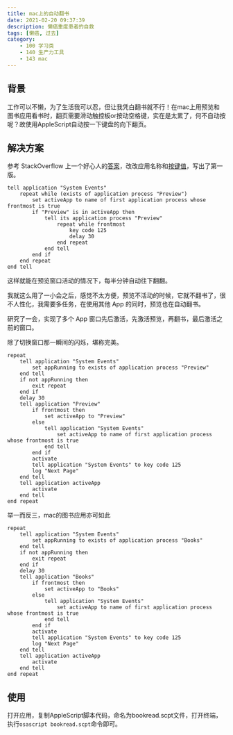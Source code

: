 ```yaml
---
title: mac上的自动翻书
date: 2021-02-20 09:37:39
description: 懒癌重度患者的自救
tags: [懒癌, 过去]
category:
    - 100 学习类
    - 140 生产力工具
    - 143 mac
---
```


## 背景

工作可以不懒，为了生活我可以忍，但让我凭白翻书就不行！在mac上用预览和图书应用看书时，翻页需要滑动触控板or按动空格键，实在是太累了，何不自动按呢？故使用AppleScript自动按一下键盘的向下翻页。

## 解决方案

参考 StackOverflow 上一个好心人的[答案](https://stackoverflow.com/questions/60268384/macos-send-keystroke-to-the-active-app-periodically)，改改应用名称和[按键值](https://eastmanreference.com/complete-list-of-applescript-key-codes)，写出了第一版。

```apple script
tell application "System Events"
    repeat while (exists of application process "Preview")
        set activeApp to name of first application process whose frontmost is true
        if "Preview" is in activeApp then
            tell its application process "Preview"
                repeat while frontmost
                    key code 125
                    delay 30
                end repeat
            end tell
        end if
    end repeat
end tell
```

这样就能在预览窗口活动的情况下，每半分钟自动往下翻翻。

我就这么用了一小会之后，感觉不太方便，预览不活动的时候，它就不翻书了，很不人性化，我需要多任务，在使用其他 App 的同时，预览也在自动翻书。

研究了一会，实现了多个 App 窗口先后激活，先激活预览，再翻书，最后激活之前的窗口。

除了切换窗口那一瞬间的闪烁，堪称完美。

```apple script
repeat
	tell application "System Events"
		set appRunning to exists of application process "Preview"
	end tell
	if not appRunning then
		exit repeat
	end if
	delay 30
	tell application "Preview"
		if frontmost then
			set activeApp to "Preview"
		else
			tell application "System Events"
				set activeApp to name of first application process whose frontmost is true
			end tell
		end if
		activate
		tell application "System Events" to key code 125
		log "Next Page"
	end tell
	tell application activeApp
		activate
	end tell
end repeat
```



举一而反三，mac的图书应用亦可如此

```apple script
repeat
	tell application "System Events"
		set appRunning to exists of application process "Books"
	end tell
	if not appRunning then
		exit repeat
	end if
	delay 30
	tell application "Books"
		if frontmost then
			set activeApp to "Books"
		else
			tell application "System Events"
				set activeApp to name of first application process whose frontmost is true
			end tell
		end if
		activate
		tell application "System Events" to key code 125
		log "Next Page"
	end tell
	tell application activeApp
		activate
	end tell
end repeat

```



## 使用

打开应用，复制AppleScript脚本代码，命名为bookread.scpt文件，打开终端，执行`osascript bookread.scpt`命令即可。











